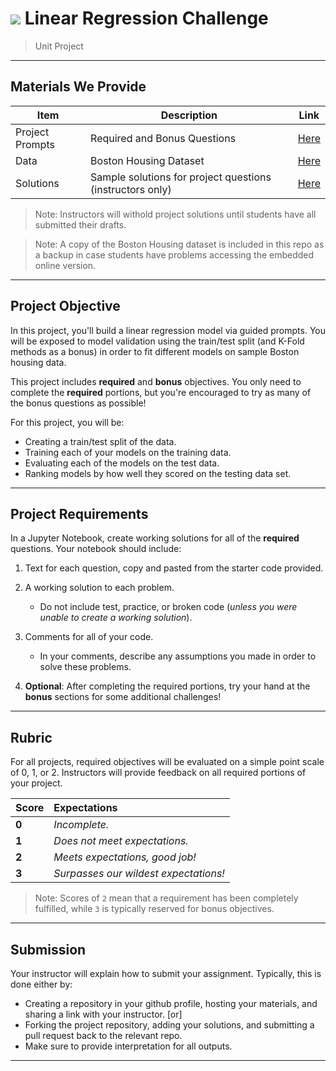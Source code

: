 # ![](https://ga-dash.s3.amazonaws.com/production/assets/logo-9f88ae6c9c3871690e33280fcf557f33.png) Linear Regression Challenge
> Unit Project

---

## Materials We Provide

| Item | Description | Link |
| --- | --- | --- |
| Project Prompts  | Required and Bonus Questions | [Here](./linreg-project.ipynb) |
| Data | Boston Housing Dataset| [Here](./data/boston_data.csv) |
| Solutions | Sample solutions for project questions (instructors only) | [Here](https://git.generalassemb.ly/aqr-ds-pt-1/unit-project-solutions/blob/master/project-2/linreg-project_solutions.ipynb) |

> Note: Instructors will withold project solutions until students have all submitted their drafts. 

> Note: A copy of the Boston Housing dataset is included in this repo as a backup in case students have problems accessing the embedded online version.


---

## Project Objective

In this project, you'll build a linear regression model via guided prompts. You will be exposed to model validation using the train/test split (and K-Fold methods as a bonus) in order to fit different models on sample Boston housing data. 

This project includes **required** and **bonus** objectives. You only need to complete the **required** portions, but you're encouraged to try as many of the bonus questions as possible!

For this project, you will be:
  - Creating a train/test split of the data.
  - Training each of your models on the training data.
  - Evaluating each of the models on the test data.
  - Ranking models by how well they scored on the testing data set.

---

## Project Requirements

In a Jupyter Notebook, create working solutions for all of the **required** questions. Your notebook should include:

1. Text for each question, copy and pasted from the starter code provided.
2. A working solution to each problem.
   - Do not include test, practice, or broken code (*unless you were unable to create a working solution*).
3. Comments for all of your code.
   - In your comments, describe any assumptions you made in order to solve these problems.

4. **Optional**: After completing the required portions, try your hand at the **bonus** sections for some additional challenges!

---

## Rubric

For all projects, required objectives will be evaluated on a simple point scale of 0, 1, or 2. Instructors will provide feedback on all required portions of your project.

Score | Expectations
:--- | :---
**0** | _Incomplete._
**1** | _Does not meet expectations._
**2** | _Meets expectations, good job!_
**3** | _Surpasses our wildest expectations!_

> Note: Scores of `2` mean that a requirement has been completely fulfilled, while `3` is typically reserved for bonus objectives.


---


## Submission

Your instructor will explain how to submit your assignment. Typically, this is done either by:

- Creating a repository in your github profile, hosting your materials, and sharing a link with your instructor. [or]
- Forking the project repository, adding your solutions, and submitting a pull request back to the relevant repo.
- Make sure to provide interpretation for all outputs.

---
